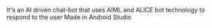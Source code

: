 It's an AI driven chat-bot that uses AIML and ALICE bot technology to respond to the user
Made in Android Studio
